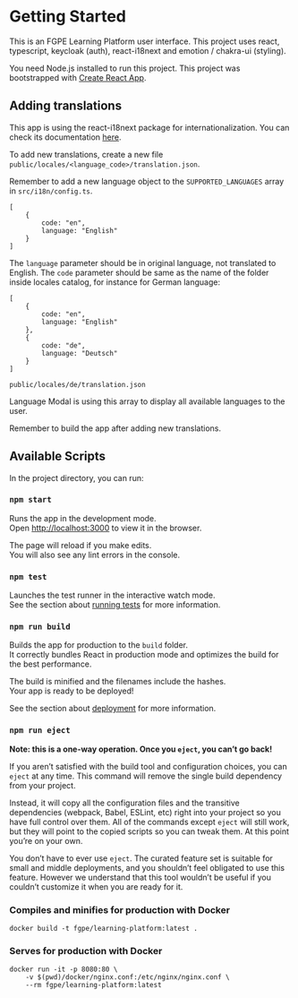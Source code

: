 # Getting Started

This is an FGPE Learning Platform user interface. This project uses react, typescript, keycloak (auth), react-i18next and emotion / chakra-ui (styling).

You need Node.js installed to run this project.
This project was bootstrapped with [Create React App](https://github.com/facebook/create-react-app).

## Adding translations

This app is using the react-i18next package for internationalization.
You can check its documentation [here](https://react.i18next.com/).

To add new translations, create a new file `public/locales/<language_code>/translation.json`.

Remember to add a new language object to the `SUPPORTED_LANGUAGES` array in `src/i18n/config.ts`.

```
[
    {
        code: "en",
        language: "English"
    }
]
```

The `language` parameter should be in original language, not translated to English. The `code` parameter should be same as the name of the folder inside locales catalog, for instance for German language:

```
[
    {
        code: "en",
        language: "English"
    },
    {
        code: "de",
        language: "Deutsch"
    }
]
```

```
public/locales/de/translation.json
```

Language Modal is using this array to display all available languages to the user.

Remember to build the app after adding new translations.

## Available Scripts

In the project directory, you can run:

### `npm start`

Runs the app in the development mode.\
Open [http://localhost:3000](http://localhost:3000) to view it in the browser.

The page will reload if you make edits.\
You will also see any lint errors in the console.

### `npm test`

Launches the test runner in the interactive watch mode.\
See the section about [running tests](https://facebook.github.io/create-react-app/docs/running-tests) for more information.

### `npm run build`

Builds the app for production to the `build` folder.\
It correctly bundles React in production mode and optimizes the build for the best performance.

The build is minified and the filenames include the hashes.\
Your app is ready to be deployed!

See the section about [deployment](https://facebook.github.io/create-react-app/docs/deployment) for more information.

### `npm run eject`

**Note: this is a one-way operation. Once you `eject`, you can’t go back!**

If you aren’t satisfied with the build tool and configuration choices, you can `eject` at any time. This command will remove the single build dependency from your project.

Instead, it will copy all the configuration files and the transitive dependencies (webpack, Babel, ESLint, etc) right into your project so you have full control over them. All of the commands except `eject` will still work, but they will point to the copied scripts so you can tweak them. At this point you’re on your own.

You don’t have to ever use `eject`. The curated feature set is suitable for small and middle deployments, and you shouldn’t feel obligated to use this feature. However we understand that this tool wouldn’t be useful if you couldn’t customize it when you are ready for it.

### Compiles and minifies for production with Docker

```
docker build -t fgpe/learning-platform:latest .
```

### Serves for production with Docker

```
docker run -it -p 8080:80 \
    -v $(pwd)/docker/nginx.conf:/etc/nginx/nginx.conf \
    --rm fgpe/learning-platform:latest
```
